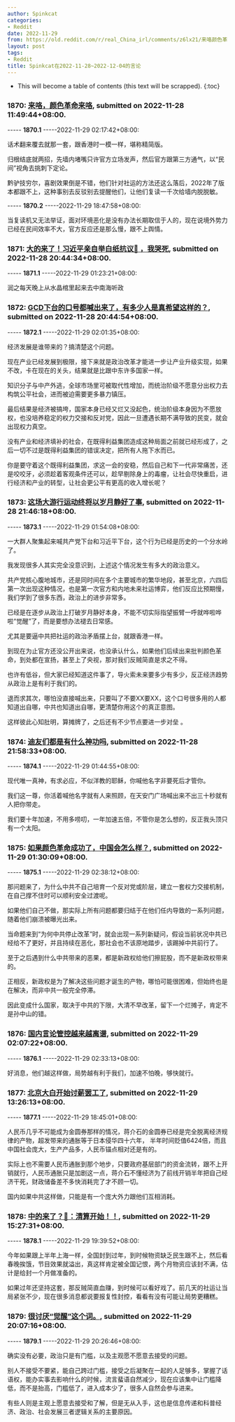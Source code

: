 ```yaml
---
author: Spinkcat
categories:
- Reddit
date: 2022-11-29
from: https://old.reddit.com/r/real_China_irl/comments/z6lx21/来咯颜色革命来咯/
layout: post
tags:
- Reddit
title: Spinkcat在2022-11-28~2022-12-04的言论
---
```


* This will become a table of contents (this text will be scrapped).
{:toc}

### 1870: [来咯，颜色革命来咯](https://old.reddit.com/r/real_China_irl/comments/z6lx21/来咯颜色革命来咯/), submitted on 2022-11-28 11:49:44+08:00.

----- __1870.1__ -----2022-11-29 02:17:42+08:00:

话术翻来覆去就那一套，跟香港时一模一样，堪称精简版。

归根结底就两招，先墙内堵嘴只许官方立场发声，然后官方跟第三方通气，以“民间”视角去挑刺下定论。

黔驴技穷尔，喜剧效果倒是不错，他们针对社运的方法还这么落后，2022年了版本都跟不上，这种事别去反驳别去提醒他们，让他们复读一千次给墙内脱脱敏。

----- __1870.2__ -----2022-11-29 18:47:58+08:00:

当复读机又无法举证，面对环境恶化是没有办法长期取信于人的，现在说境外势力已经在民间效率不大，官方反应还是那么慢，跟不上舆情。

### 1871: [大的来了！习近平亲自举白纸抗议🤣 ，我哭死](https://old.reddit.com/r/real_China_irl/comments/z6vmny/大的来了习近平亲自举白纸抗议_我哭死/), submitted on 2022-11-28 20:44:34+08:00.

----- __1871.1__ -----2022-11-29 01:23:21+08:00:

润之每天晚上从水晶棺里起来去中南海听政

### 1872: [GCD下台的口号都喊出来了，有多少人是真希望这样的？](https://old.reddit.com/r/China_irl/comments/z6vmy8/gcd下台的口号都喊出来了有多少人是真希望这样的/), submitted on 2022-11-28 20:44:54+08:00.

----- __1872.1__ -----2022-11-29 02:01:35+08:00:

经济发展是谁带来的？搞清楚这个问题。

现在产业已经发展到极限，接下来就是政治改革才能进一步让产业升级实现，如果不改，卡在现在的关头，结果就是比跟中东许多国家一样。

知识分子与中产外逃，全球市场里可被取代性增加，而统治阶级不愿意分出权力去构筑公平社会，进而被迫需要更多暴力镇压。

最后结果是经济被搞垮，国家本身已经又烂又没起色，统治阶级本身因为不愿放权，也没培养稳定的权力交接和反对党，因此一旦遭遇长期不满导致的民变，就会出现权力真空。

没有产业和经济填补的社会，在既得利益集团造成这种局面之前就已经形成了，之后一切不过是既得利益集团的错误决定，把所有人拖下水而已。

你是要守着这个既得利益集团，求这一会的安稳，然后自己和下一代非常痛苦，还是咬咬牙，必须趁着客观条件还可以，趁早剔除身上的毒瘤，让社会尽快重启，进行经济和产业的转型，让社会更公平有更高的收入增长呢？

### 1873: [这场大游行运动终将以岁月静好了事](https://old.reddit.com/r/China_irl/comments/z6x056/这场大游行运动终将以岁月静好了事/), submitted on 2022-11-28 21:46:18+08:00.

----- __1873.1__ -----2022-11-29 01:54:08+08:00:

一大群人聚集起来喊共产党下台和习近平下台，这个行为已经是历史的一个分水岭了。

我发现很多人其实完全没意识到，上述这个情况发生有多大的政治意义。

共产党核心腹地城市，还是同时间在多个主要城市的繁华地段，甚至北京，六四后第一次出现这种情况，也是第一次官方和内地未来社运博弈，他们反应比预期慢，我们学到了很多东西，政治上的进步非常多。

已经是在逐步从政治上打破岁月静好本身，不能不切实际指望振臂一呼就哗啦哗啦“觉醒”了，而是要想办法褪去日常感。

尤其是要逼中共把社运的政治矛盾摆上台，就跟香港一样。

到现在为止官方还没公开出来说，也没承认什么，如果他们后续出来批判颜色革命，到处都在宣扬，甚至上了央视，那对我们反贼简直是求之不得。

也许有低谷，但大家已经知道这件事了，导火索未来要多少有多少，反正经济趋势从政治上是有利于我们的。

退而求其次，哪怕没直接喊出来，只要叫了不要XX要XX，这个口号很多用的人都知道出自哪，中共也知道出自哪，更清楚你用这个的真正意图。

这样彼此心知肚明，算摊牌了，之后还有不少节点要进一步对垒 。

### 1874: [迪友们都是有什么神功吗](https://old.reddit.com/r/China_irl/comments/z6xa4j/迪友们都是有什么神功吗/), submitted on 2022-11-28 21:58:33+08:00.

----- __1874.1__ -----2022-11-29 01:44:55+08:00:

现代唯一真神，有求必应，不似洋教的耶稣，你喊他名字非要死后才管你。

我们这一尊，你活着喊他名字就有人来照顾，在天安门广场喊出来不出三十秒就有人把你带走。

我们要十年加速，不用多唠叨，一年加速五倍，不管你是怎么想的，反正我头顶只有一个太阳。

### 1875: [如果颜色革命成功了，中国会怎么样？](https://old.reddit.com/r/China_irl/comments/z72ktw/如果颜色革命成功了中国会怎么样/), submitted on 2022-11-29 01:30:09+08:00.

----- __1875.1__ -----2022-11-29 02:38:12+08:00:

那问题来了，为什么中共不自己培育一个反对党或阶层，建立一套权力交接机制，在自己撑不住时可以顺利安全过渡呢。

如果他们自己不做，那实际上所有问题都要归结于在他们任内导致的一系列问题，随着他们崩溃被曝光出来。

当命题来到“为何中共停止改革”时，就会出现一系列新疑问，假设当前状况中共已经给不了更好，并且持续在恶化，那社会也不该原地踏步，该踢掉中共前行了。

至于之后遇到什么中共带来的恶果，都是新政权给他们擦屁股，而不是新政权带来的。

正相反，新政权是为了解决这些问题才诞生的产物，哪怕可能很困难，但始终也是在解决，而非中共一般完全停滞。

因此变成什么国家，取决于中共的下限，大清不早改革，留下一个烂摊子，肯定不是孙中山的错。

### 1876: [国内言论管控越来越离谱](https://old.reddit.com/r/China_irl/comments/z73kj8/国内言论管控越来越离谱/), submitted on 2022-11-29 02:07:22+08:00.

----- __1876.1__ -----2022-11-29 02:33:13+08:00:

好消息，他们越这样做，局势越有利于我们，加速不怕晚，够快就行。

### 1877: [北京大白开始讨薪罢工了](https://old.reddit.com/r/China_irl/comments/z7kia3/北京大白开始讨薪罢工了/), submitted on 2022-11-29 13:26:13+08:00.

----- __1877.1__ -----2022-11-29 18:45:01+08:00:

人民币几乎不可能成为金圆券那样的情况，蒋介石的金圆券已经是完全脱离经济规律的产物，超发带来的通胀等于日本侵华四十六年， 半年时间贬值6424倍，而且中国社会庞大，生产产品多，人民币锚点相对还是有的。

实际上也不需要人民币通胀到那个地步，只要政府基层部门的资金流转，跟不上开销就行，人民币通胀只是加剧这一点，蒋介石不懂经济为了前线开销半年把自己经济干死，财政储备差不多快消耗完了才不顾一切。

国内如果中共这样做，只能是有一个庞大外力跟他们互相消耗。

### 1878: [中的来了？🫙：清算开始！！](https://old.reddit.com/r/real_China_irl/comments/z7msvr/中的来了清算开始/), submitted on 2022-11-29 15:27:31+08:00.

----- __1878.1__ -----2022-11-29 19:39:52+08:00:

今年如果跟上半年上海一样，全国封到过年，到时候物资缺乏民生跟不上，然后看春晚挨饿，节目效果就溢出，真这样肯定被全国记恨，两个月物资应该封不满，估计是给封一个月做准备的。

如果过年还坚持这套，那反贼简直血赚，到时候可以看好戏了。前几天的社运让当局紧张不少，现在很多消息都说要报复性封控，看看有没有可能让局势更糟糕。

### 1879: [很讨厌“觉醒”这个词。](https://old.reddit.com/r/China_irl/comments/z7s8zw/很讨厌觉醒这个词/), submitted on 2022-11-29 20:07:16+08:00.

----- __1879.1__ -----2022-11-29 20:26:46+08:00:

确实没有必要，政治只是有门槛，以及主观愿不愿意去接受的问题。

别人不接受不要紧，能自己跨过门槛，接受之后凝聚在一起的人足够多，掌握了话语权，能办实事去影响什么的时候，流言蜚语自然减少，现在应该集中让门槛降低，而不是抬高，门槛低了，进入成本少了，很多人自然会参与进来。

有些人则是主观上愿意去接受和了解，但是无从入手，这也是信息传递和科普经济、政治、社会发展三者逻辑关系的主要原因。

